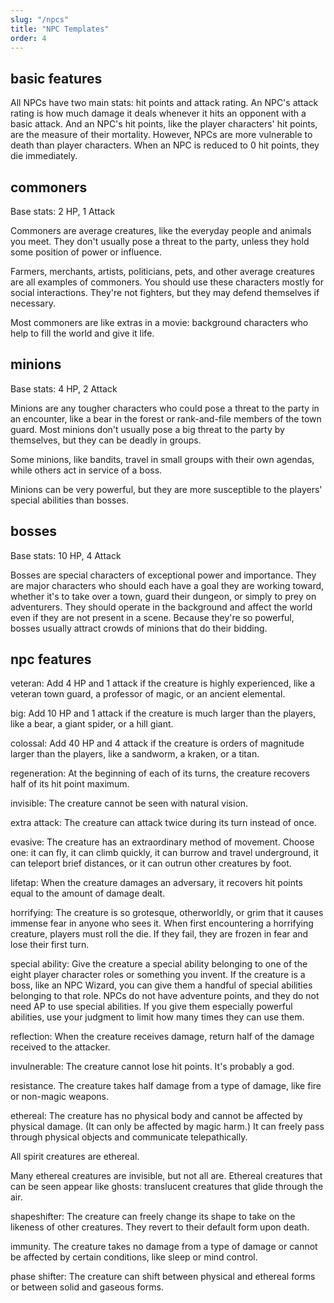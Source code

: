 ```yaml
---
slug: "/npcs"
title: "NPC Templates"
order: 4
---
```


## basic features

All NPCs have two main stats: hit points and attack rating. An NPC's attack rating is how much damage it deals whenever it hits an opponent with a basic attack. And an NPC's hit points, like the player characters' hit points, are the measure of their mortality. However, NPCs are more vulnerable to death than player characters. When an NPC is reduced to 0 hit points, they die immediately.

## commoners

Base stats: 2 HP, 1 Attack

Commoners are average creatures, like the everyday people and animals you meet. They don't usually pose a threat to the party, unless they hold some position of power or influence.

Farmers, merchants, artists, politicians, pets, and other average creatures are all examples of commoners. You should use these characters mostly for social interactions. They're not fighters, but they may defend themselves if necessary.

Most commoners are like extras in a movie: background characters who help to fill the world and give it life.

## minions

Base stats: 4 HP, 2 Attack

Minions are any tougher characters who could pose a threat to the party in an encounter, like a bear in the forest or rank-and-file members of the town guard. Most minions don't usually pose a big threat to the party by themselves, but they can be deadly in groups.

Some minions, like bandits, travel in small groups with their own agendas, while others act in service of a boss.

Minions can be very powerful, but they are more susceptible to the players' special abilities than bosses.

## bosses

Base stats: 10 HP, 4 Attack

Bosses are special characters of exceptional power and importance. They are major characters who should each have a goal they are working toward, whether it's to take over a town, guard their dungeon, or simply to prey on adventurers. They should operate in the background and affect the world even if they are not present in a scene. Because they're so powerful, bosses usually attract crowds of minions that do their bidding.

## npc features

<span class="keywords">veteran</span>: Add 4 HP and 1 attack if the creature is highly experienced, like a veteran town guard, a professor of magic, or an ancient elemental.

<span class="keywords">big</span>: Add 10 HP and 1 attack if the creature is much larger than the players, like a bear, a giant spider, or a hill giant.

<span class="keywords">colossal</span>: Add 40 HP and 4 attack if the creature is orders of magnitude larger than the players, like a sandworm, a kraken, or a titan.

<span class="keywords">regeneration</span>: At the beginning of each of its turns, the creature recovers half of its hit point maximum.

<span class="keywords">invisible</span>: The creature cannot be seen with natural vision.

<span class="keywords">extra attack</span>: The creature can attack twice during its turn instead of once.

<span class="keywords">evasive</span>: The creature has an extraordinary method of movement. Choose one</span>: it can fly, it can climb quickly, it can burrow and travel underground, it can teleport brief distances, or it can outrun other creatures by foot.

<span class="keywords">lifetap</span>: When the creature damages an adversary, it recovers hit points equal to the amount of damage dealt.

<span class="keywords">horrifying</span>: The creature is so grotesque, otherworldly, or grim that it causes immense fear in anyone who sees it. When first encountering a horrifying creature, players must roll the die. If they fail, they are frozen in fear and lose their first turn.

<span class="keywords">special ability</span>: Give the creature a special ability belonging to one of the eight player character roles or something you invent. If the creature is a boss, like an NPC Wizard, you can give them a handful of special abilities belonging to that role. NPCs do not have adventure points, and they do not need AP to use special abilities. If you give them especially powerful abilities, use your judgment to limit how many times they can use them.

<span class="keywords">reflection</span>: When the creature receives damage, return half of the damage received to the attacker.

<span class="keywords">invulnerable</span>: The creature cannot lose hit points. It's probably a god.

<span class="keywords">resistance.</span> The creature takes half damage from a type of damage, like fire or non-magic weapons.

<span class="keywords">ethereal</span>: The creature has no physical body and cannot be affected by physical damage. (It can only be affected by magic harm.) It can freely pass through physical objects and communicate telepathically.

All spirit creatures are ethereal.

Many ethereal creatures are invisible, but not all are. Ethereal creatures that can be seen appear like ghosts: translucent creatures that glide through the air.

<span class="keywords">shapeshifter</span>: The creature can freely change its shape to take on the likeness of other creatures. They revert to their default form upon death.

<span class="keywords">immunity.</span> The creature takes no damage from a type of damage or cannot be affected by certain conditions, like sleep or mind control.

<span class="keywords">phase shifter</span>: The creature can shift between physical and ethereal forms or between solid and gaseous forms.
